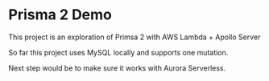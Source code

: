 # Prisma 2 Demo

This project is an exploration of Primsa 2 with AWS Lambda + Apollo Server

So far this project uses MySQL locally and supports one mutation.

Next step would be to make sure it works with Aurora Serverless.
